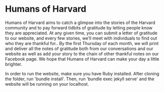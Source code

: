 # Humans of Harvard

Humans of Harvard aims to catch a glimpse into the stories of the Harvard community and to pay forward tidbits of gratitude by letting people know they are appreciated. At any given time, you can submit a letter of gratitude to our website, and every few stories, we’ll meet with individuals to find out who they are thankful for.. By the first Thursday of each month, we will print and deliver all the notes of gratitude both from our conversations and our website as well as add your story to the chain of other thankful notes on our Facebook page. We hope that Humans of Harvard can make your day a little brighter.

In order to run the website, make sure you have Ruby installed. After cloning the folder, run 'bundle install'. Then, run 'bundle exec jekyll serve' and the website will be running on your localhost.

